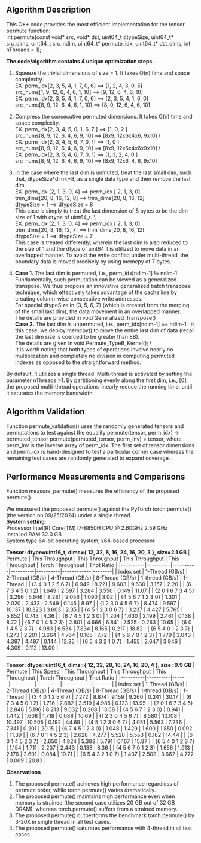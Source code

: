 ## **Algorithm Description**
This C++ code provides the most efficient implementation for the tensor permute function: \
int permute(const void* src, void* dst, uint64_t dtypeSize, uint64_t* src_dims,
    uint64_t src_ndim, uint64_t* permute_idx, uint64_t* dst_dims, int nThreads = 1);

**The code/algorithm contains 4 unique optimization steps.** 
1. Squeeze the trivial dimensions of size = 1. It takes O(n) time and space complexity. \
EX.   perm_idx[2, 3, 5,  4, 1, 7, 0,  6] ==>  [1,  2, 4, 3, 0, 5]   \
      src_nums[1, 9, 12, 6, 4, 6, 1, 10] ==>  [9, 12, 6, 4, 6, 10]  \
EX.   perm_idx[2, 3, 5, 4, 1, 7, 0,  6]  ==>  [2, 3,  5, 4, 1, 6, 0]   \
      src_nums[8, 9, 12, 6, 4, 6, 1, 10] ==>  [8, 9, 12, 6, 4, 6, 10]     
      
 
2. Compress the consecutive permuted dimensions. It takes O(n) time and space complexity. \
EX.   perm_idx[2, 3,  4,  5,    0, 1,   6, 7 ]  ==>  [1,           0,    2 ]  \
      src_nums[8, 9,  12, 6,    4, 6,   9, 10]  ==>  [8x9,  12x6x4x6,  9x10]  \     
EX.   perm_idx[2, 3,  4,  5,  6, 7,     0,  1]  ==>  [1,              0  ]    \
      src_nums[8, 9,  12, 6,  4, 6,     9, 10]  ==>  [8x9,  12x6x4x6x9x10]    \     
EX.   perm_idx[2, 3,   5,  4,   6, 7,   0,  1]  ==>  [1,     3,    2,   4,    0  ]   \
      src_nums[8, 9,   12, 6,   4, 6,   9, 10]  ==>  [8x9,  12x6,  4,   6,   9x10]        
  
3. In the case where the last dim is unmuted, treat the last small dim, such that, dtypeSize*dim<=8, as a single data type 
         and then remove the last dim. \
EX. perm_idx [2,  1,  3,  0, 4]   ==> perm_idx [ 2, 1,  3,  0]  \
    trim_dims[20, 8, 16, 12, 8]   ==> trim_dims[20, 8, 16, 12]  \
    dtypeSize = 1                 ==> dtypeSize = 8             \
This case is simply to treat the last dimension of 8 bytes to be the dim size of 1 with dtype of uint64_t. \    
EX.   perm_idx [2,  1,  3,  0, 4]   ==> perm_idx [ 2, 1,  3,  0]  \
      trim_dims[20, 8, 16, 12, 7]   ==> trim_dims[20, 8, 16, 12]  \
      dtypeSize = 1                 ==> dtypeSize = 7             \
This case is treated differently, wherein the last dim is also reduced to the size of 1 and the dtype of uint64_t is utilized to move data in an overlapped manner. 
To avoid the write conflict under multi-thread, the boundary data is moved precisely by using memcpy of 7 bytes. 
 
4. **Case 1.** The last dim is permuted, i.e., perm_idx[ndim-1] != ndim-1. \
Fundamentally, such permutation can be viewed as a generalized transpose. 
We thus propose an innovative generalized batch transpose technique, which effectively takes advantage of the cache line by creating column-wise consecutive write addresses.  
For special dtypeSize in {3, 5, 6, 7} (which is created from the merging of the small last dim), the data movement in an overlapped manner. \
The details are provided in void Generalized_Transpose() \
**Case 2.** The last dim is unpermuted, i.e., perm_idx[ndim-1] == ndim-1.
In this case, we deploy memcpy() to move the entire last dim of data (recall the last dim size is coerced to be greater than 8B). \
The details are given in void Permute_TypeB_Kernel(); \    
It is worth noting that both types of operations involve nearly no multiplication and completely no division in computing permuted indexes
as opposed to the straightforward method.
 
By default, it utilizes a single thread. Multi-thread is activated by setting the parameter nThreads >1.
By partitioning evenly along the first dim, i.e., [0], the proposed multi-thread operations linearly reduce the running time,
until it saturates the memory bandwidth.
 
## **Algorithm Validation**
Function permute_validation() uses the randomly generated tensors and permutations to test against the equality
permute(tensor, perm_idx) -> permuted_tensor
permute(permuted_tensor, perm_inv) = tensor, where perm_inv is the inverse array of perm_idx.
The first set of tensor dimensions and perm_idx is hand-designed to test a particular corner case
whereas the remaining test cases are randomly generated to expand coverage. 

## **Performance Measurements and Comparisons**
Function measure_permute() measures the efficiency of the proposed permute(). 

We measured the proposed permute() against the PyTorch torch.permute() (the version on 09/25/2024) under a single thread. \
**System setting**: \
Processor	Intel(R) Core(TM) i7-8850H CPU @ 2.60GHz   2.59 GHz \
Installed RAM	32.0 GB \
System type	64-bit operating system, x64-based processor

**Tensor: dtype=uint16_t, dims={ 12, 32, 8, 16, 24, 16, 20, 3 }, size=2.1 GB** 
| Permute | This Throughput     | This Throughput     | This Throughput     | This Throughput     | Torch Throughput   | Thpt Ratio |
|----------|----------|----------|----------|----------|------------|--------|
| index set           | 1-Thread (GB/s) | 2-Thread (GB/s) | 4-Thread (GB/s) | 8-Thread (GB/s) | 1-thread (GB/s) | 1-Thread | 
| (3 4 0 1 2 5 6 7)   | 6.949    | 8.221 | 9.603  | 9.630 | 3.157  | 2.20 |
| (6 7 3 4 5 0 1 2)   | 1.649   | 2.597 | 3.284  | 3.550 | 0.149  | 11.07 |
| {2 0 1 6 7 3 4 5}   |  3.296   | 5.646  | 8.281  | 9.056 | 1.090 | 3.02 |
|  {4 5 6 7 1 2 3 0}  |  1.301   | 2.020  | 2.433 | 2.549 | 0.145  | 8.97 |
| {1 2 3 0 4 5 6 7}   |  8.474   | 9.597 | 10.137 | 10.323 | 3.603  | 2.35 | 
| {4 5 1 2 3 0 6 7}   | 3.237    | 4.427  | 5.765 | 5.852 | 0.743  | 4.36 |
| {6 7 4 5 1 2 3 0}   | 1.204    | 1.630 | 2.199 | 2.461 | 0.138  | 8.72 |
| {6 7 0 1 4 5 2 3}   | 2.801    |  4.666  | 6.841 | 7.525  | 0.263  | 10.65 |
| {6 0 1 4 5 2 3 7}   | 4.083    | 6.534 | 7.834 | 8.165 | 0.217  | 18.82 | 
| {6 5 4 0 1 2 3 7}   | 1.273    | 2.201  | 3.664 | 4.764 | 0.165  | 7.72  |
| {4 5 6 7 0 1 2 3}   | 1.779    | 3.043 | 4.397 | 4.497 | 0.144  | 12.35 |
| {6 5 4 3 2 1 0 7}   | 1.455    | 2.647 | 3.946 |  4.309 | 0.112  | 13.00 |



___

       
**Tensor: dtype=uint16_t, dims={ 12, 32, 28, 16, 24, 16, 20, 4 }, size=9.9 GB** 
| Permute | This Speed     | This Throughput     | This Throughput     | This Throughput     | Torch Throughput   | Thpt Ratio |
|----------|----------|----------|----------|----------|------------|--------|
| index set           | 1-Thread (GB/s) | 2-Thread (GB/s) | 4-Thread (GB/s) | 8-Thread (GB/s) | 1-thread (GB/s) | 1-Thread | 
| (3 4 0 1 2 5 6 7)   | 7.272    | 8.874   |  9.159 |  9.260 | 0.241 | 30.17 |
| (6 7 3 4 5 0 1 2)   |  1.716   | 2.682   | 3.519 | 4.985 | 0.123  | 13.95 |
| {2 0 1 6 7 3 4 5}   |  2.846   |  5.196 | 8.213  |  9.032  | 0.208   | 13.68 |
|  {4 5 6 7 1 2 3 0}  |  0.941   | 1.442 | 1.608 | 1.718  | 0.088   | 10.69 |
| {1 2 3 0 4 5 6 7}   |  8.580   | 10.108 | 10.497  | 10.505 | 0.192   | 44.69 | 
| {4 5 1 2 3 0 6 7}   | 4.051    | 5.563 | 7.236 | 7.341 | 0.201   | 20.15 |
| {6 7 4 5 1 2 3 0}   | 1.048    | 1.429  | 1.600 | 1.850 | 0.092  | 11.39 |
| {6 7 0 1 4 5 2 3}   | 2.628    | 4.277 | 5.528 | 5.553 | 0.182  | 14.44 |
| {6 0 1 4 5 2 3 7}   | 2.650    | 4.824 | 5.393 | 5.791  | 0.167  | 15.87 | 
| {6 5 4 0 1 2 3 7}   | 1.154    | 1.711  | 2.207  | 2.443 | 0.138  | 8.36  |
| {4 5 6 7 0 1 2 3}   | 1.656    | 1.913 | 2.176 | 2.601 | 0.084  | 19.71 |
| {6 5 4 3 2 1 0 7}   | 1.437    | 2.509 | 3.662 | 4.772 | 0.069  | 20.83 |


**Observations** 
1. The proposed permute() achieves high performance regardless of permute order, while torch.permute() varies dramatically.
2. The proposed permute() maintains high performance even when memory is strained (the second case utilizes 20 GB out of 32 GB DRAM), whereas torch.permute() suffers from a strained memory.
3. The proposed permute() outperforms the benchmark torch.permute() by 3-20X in single thread in all test cases.
4. The proposed permute() saturates performance with 4-thread in all test cases.

